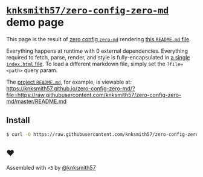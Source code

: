 [`knksmith57/zero-config-zero-md`][0] demo page
===============================================

This page is the result of [zero config `zero-md`][0] rendering [this `README.md` file][1].

Everything happens at runtime with 0 external dependencies. Everything required to fetch,
parse, render, and style is fully-encapsulated in [a single `index.html` file][2]. To load
a different markdown file, simply set the `?file=<path>` query param.

The [project `README.md`][3], for example, is viewable at:
<https://knksmith57.github.io/zero-config-zero-md/?file=https://raw.githubusercontent.com/knksmith57/zero-config-zero-md/master/README.md>


## Install
```sh
$ curl -O https://raw.githubusercontent.com/knksmith57/zero-config-zero-md/master/docs/index.html
```


## ♥︎
Assembled with `<3` by [@knksmith57]


[0]: https://github.com/knksmith57/zero-config-zero-md
[1]: https://github.com/knksmith57/zero-config-zero-md/blob/master/docs/README.md
[2]: https://github.com/knksmith57/zero-config-zero-md/blob/master/docs/index.html
[3]: https://github.com/knksmith57/zero-config-zero-md/blob/master/README.md

[@knksmith57]: https://twitter.com/knksmith57
